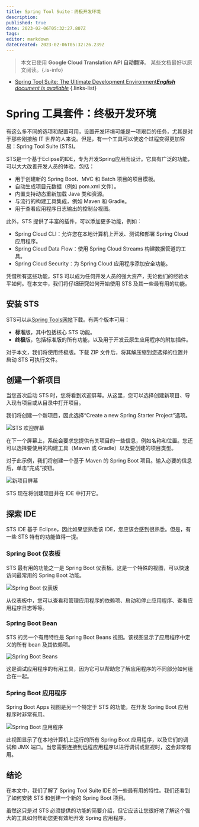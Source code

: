 ```yaml
---
title: Spring Tool Suite：终极开发环境
description: 
published: true
date: 2023-02-06T05:32:27.807Z
tags: 
editor: markdown
dateCreated: 2023-02-06T05:32:26.239Z
---
```


> 本文已使用 **Google Cloud Translation API 自动翻译**。
某些文档最好以原文阅读。{.is-info}



- [Spring Tool Suite: The Ultimate Development Environment***English** document is available*](/en/Knowledge-base/Spring-Boot/spring-tool-suite-the-ultimate-development-environment)
{.links-list}

      

# Spring 工具套件：终极开发环境

有这么多不同的选项和配置可用，设置开发环境可能是一项艰巨的任务，尤其是对于那些刚接触 IT 世界的人来说。但是，有一个工具可以使这个过程变得更加容易：Spring Tool Suite (STS)。

STS是一个基于Eclipse的IDE，专为开发Spring应用而设计。它具有广泛的功能，可以大大改善开发人员的体验，包括：

- 用于创建新的 Spring Boot、MVC 和 Batch 项目的项目模板。
- 自动生成项目元数据（例如 pom.xml 文件）。
- 内置支持动态重新加载 Java 类和资源。
- 与流行的构建工具集成，例如 Maven 和 Gradle。
- 用于查看应用程序日志输出的控制台视图。

此外，STS 提供了丰富的插件，可以添加更多功能，例如：

- Spring Cloud CLI：允许您在本地计算机上开发、测试和部署 Spring Cloud 应用程序。
- Spring Cloud Data Flow：使用 Spring Cloud Streams 构建数据管道的工具。
- Spring Cloud Security：为 Spring Cloud 应用程序添加安全功能。

凭借所有这些功能，STS 可以成为任何开发人员的强大资产，无论他们的经验水平如何。在本文中，我们将仔细研究如何开始使用 STS 及其一些最有用的功能。

## 安装 STS

STS可以从[Spring Tools网站](https://spring.io/tools)下载。有两个版本可用：

- **标准**版，其中包括核心 STS 功能。
- **终极**版，包括标准版的所有功能，以及用于开发云原生应用程序的附加插件。

对于本文，我们将使用终极版。下载 ZIP 文件后，将其解压缩到您选择的位置并启动 STS 可执行文件。

## 创建一个新项目

当您首次启动 STS 时，您将看到欢迎屏幕。从这里，您可以选择创建新项目、导入现有项目或从目录中打开项目。

我们将创建一个新项目，因此选择“Create a new Spring Starter Project”选项。

![STS 欢迎屏幕](https://i.imgur.com/l7qE4Vx.png)

在下一个屏幕上，系统会要求您提供有关项目的一些信息，例如名称和位置。您还可以选择要使用的构建工具（Maven 或 Gradle）以及要创建的项目类型。

对于此示例，我们将创建一个基于 Maven 的 Spring Boot 项目。输入必要的信息后，单击“完成”按钮。

![新项目屏幕](https://i.imgur.com/DY6rNcu.png)

 STS 现在将创建项目并在 IDE 中打开它。

## 探索 IDE

STS IDE 基于 Eclipse，因此如果您熟悉该 IDE，您应该会感到很熟悉。但是，有一些 STS 特有的功能值得一提。

### Spring Boot 仪表板

STS 最有用的功能之一是 Spring Boot 仪表板。这是一个特殊的视图，可以快速访问最常用的 Spring Boot 功能。

![Spring Boot 仪表板](https://i.imgur.com/uY0A8tV.png)

从仪表板中，您可以查看和管理应用程序的依赖项、启动和停止应用程序、查看应用程序日志等等。

### Spring Boot Bean

STS 的另一个有用特性是 Spring Boot Beans 视图。该视图显示了应用程序中定义的所有 bean 及其依赖项。

![Spring Boot Beans](https://i.imgur.com/Lzq3G8I.png)

这是调试应用程序的有用工具，因为它可以帮助您了解应用程序的不同部分如何组合在一起。

### Spring Boot 应用程序

Spring Boot Apps 视图是另一个特定于 STS 的功能，在开发 Spring Boot 应用程序时非常有用。

![Spring Boot 应用程序](https://i.imgur.com/DxvkVrA.png)

此视图显示了在本地计算机上运行的所有 Spring Boot 应用程序，以及它们的调试和 JMX 端口。当您需要连接到远程应用程序以进行调试或监视时，这会非常有用。

## 结论

在本文中，我们了解了 Spring Tool Suite IDE 的一些最有用的特性。我们还看到了如何安装 STS 和创建一个新的 Spring Boot 项目。

虽然这只是对 STS 必须提供的功能的简要介绍，但它应该让您很好地了解这个强大的工具如何帮助您更有效地开发 Spring 应用程序。